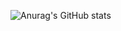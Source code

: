 ![Anurag's GitHub stats](https://github-readme-stats.vercel.app/api?username=头孢氨苄嘉心糖&show_icons=true&theme=dracula)
